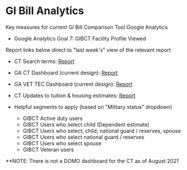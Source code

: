 # GI Bill Analytics

Key measures for current GI Bill Comparison Tool Google Analytics


* Google Analytics Goal 7: GIBCT Facility Profile Viewed

Report links below direct to "last week's" view of the relevant report 
* CT Search terms: [Report](https://analytics.google.com/analytics/web/#/report/content-site-search-overview/a50123418w177519031p184334251/)
* GA CT Dashboard (current design): [Report](https://analytics.google.com/analytics/web/#/dashboard/PPUZ37Q0SOi_CiRCBb-HBg/a50123418w177519031p184334251/)
* GA VET TEC Dashboard (current design): [Report](https://analytics.google.com/analytics/web/#/dashboard/TT52avPURam05B0aRxyz5g/a50123418w177519031p184334251/)
* CT Updates to tuition & housing estimates: [Report](https://analytics.google.com/analytics/web/#/report/content-event-events/a50123418w177519031p184334251/explorer-segmentExplorer.segmentId=analytics.eventLabel&_r.drilldown=analytics.eventLabel:gibct-form-change&explorer-table.secSegmentId=analytics.eventAction&explorer-table.plotKeys=%5B%5D)

* Helpful segments to apply (based on "Military status" dropdown)
  * GIBCT Active duty users
  * GIBCT Users who select child (Dependent estimate)
  * GIBCT Users who select, child, national guard / reserves, spouse
  * GIBCT Users who select national guard / reserves
  * GIBCT Users who select spouse
  * GIBCT Veteran users

**NOTE: There is not a DOMO dashboard for the CT as of August 2021
